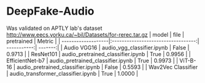 # DeepFake-Audio

Was validated on APTLY lab's dataset 
http://www.eecs.yorku.ca/~bil/Datasets/for-rerec.tar.gz
| model              | file                               | pretrained  |  Metric |
| -------------------|:----------------------------------:| -----------:| -------:|
| Audio VGG16        | audio_vgg_classifier.ipynb         | False       | 0.9713  |
| ResNet101          | audio_pretrained_classifier.ipynb  | True        | 0.9956  |
| EfficientNet-b7    | audio_pretrained_classifier.ipynb  | True        | 0.9973  |
| ViT-B-16           | audio_pretrained_classifier.ipynb  | False       | 0.5593  |
| Wav2Vec Classifier | audio_transformer_classifier.ipynb | True        | 1.0000  |
